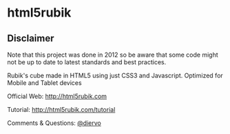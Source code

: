 html5rubik
==========

## Disclaimer

Note that this project was done in 2012 so be aware that some code might not be up to date to latest standards and best practices.

Rubik's cube made in HTML5 using just CSS3 and Javascript. Optimized for Mobile and Tablet devices

Official Web:
http://html5rubik.com

Tutorial:
http://html5rubik.com/tutorial

Comments & Questions: [@diervo](https://twitter.com/#!/diervo)